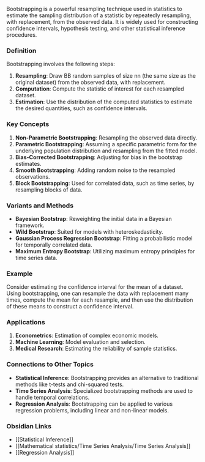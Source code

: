 Bootstrapping is a powerful resampling technique used in statistics to estimate the sampling distribution of a statistic by repeatedly resampling, with replacement, from the observed data. It is widely used for constructing confidence intervals, hypothesis testing, and other statistical inference procedures.

### Definition

Bootstrapping involves the following steps:

1. **Resampling**: Draw BB random samples of size nn (the same size as the original dataset) from the observed data, with replacement.
2. **Computation**: Compute the statistic of interest for each resampled dataset.
3. **Estimation**: Use the distribution of the computed statistics to estimate the desired quantities, such as confidence intervals.

### Key Concepts

1. **Non-Parametric Bootstrapping**: Resampling the observed data directly.
2. **Parametric Bootstrapping**: Assuming a specific parametric form for the underlying population distribution and resampling from the fitted model.
3. **Bias-Corrected Bootstrapping**: Adjusting for bias in the bootstrap estimates.
4. **Smooth Bootstrapping**: Adding random noise to the resampled observations.
5. **Block Bootstrapping**: Used for correlated data, such as time series, by resampling blocks of data.

### Variants and Methods

- **Bayesian Bootstrap**: Reweighting the initial data in a Bayesian framework.
- **Wild Bootstrap**: Suited for models with heteroskedasticity.
- **Gaussian Process Regression Bootstrap**: Fitting a probabilistic model for temporally correlated data.
- **Maximum Entropy Bootstrap**: Utilizing maximum entropy principles for time series data.

### Example

Consider estimating the confidence interval for the mean of a dataset. Using bootstrapping, one can resample the data with replacement many times, compute the mean for each resample, and then use the distribution of these means to construct a confidence interval.

### Applications

1. **Econometrics**: Estimation of complex economic models.
2. **Machine Learning**: Model evaluation and selection.
3. **Medical Research**: Estimating the reliability of sample statistics.

### Connections to Other Topics

- **Statistical Inference**: Bootstrapping provides an alternative to traditional methods like t-tests and chi-squared tests.
- **Time Series Analysis**: Specialized bootstrapping methods are used to handle temporal correlations.
- **Regression Analysis**: Bootstrapping can be applied to various regression problems, including linear and non-linear models.

### Obsidian Links

- [[Statistical Inference]]
- [[Mathematical statistics/Time Series Analysis/Time Series Analysis]]
- [[Regression Analysis]]